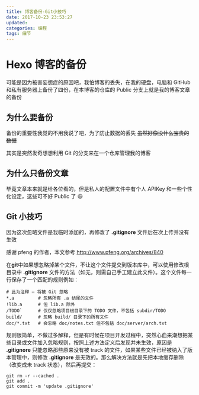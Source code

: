 ```yaml
---
title: 博客备份-Git小技巧
date: 2017-10-23 23:53:27
updated:
categories: 编程
tags: 细节
---
```


# Hexo 博客的备份

可能是因为被害妄想症的原因吧，我怕博客的丢失，在我的硬盘，电脑和 GitHub 和私有服务器上备份了四份，在本博客的仓库的 Public 分支上就是我的博客文章的备份

<!--more-->

## 为什么要备份

备份的重要性我觉的不用我说了吧，为了防止数据的丢失 ~~虽然好像没什么宝贵的数据~~

其实是突然发奇想想利用 Git 的分支来在一个仓库管理我的博客

## 为什么只备份文章

毕竟文章本来就是给各位看的，但是私人的配置文件中有个人 APIKey 和一些个性化设定，这些可不好 Public 了 😃

## Git 小技巧

因为这次忽略文件是我临时添加的，再修改了 **.gitignore** 文件后在次上传并没有生效

感谢 pfeng 的作者，本文参考 http://www.pfeng.org/archives/840

在**git**中如果想忽略掉某个文件，不让这个文件提交到版本库中，可以使用修改根目录中 **.gitignore** 文件的方法（如无，则需自己手工建立此文件）。这个文件每一行保存了一个匹配的规则例如：

```shell
# 此为注释 – 将被 Git 忽略
*.a         # 忽略所有 .a 结尾的文件
!lib.a      # 但 lib.a 除外
/TODO`      # 仅仅忽略项目根目录下的 TODO 文件，不包括 subdir/TODO
build/      # 忽略 build/ 目录下的所有文件
doc/*.txt   # 会忽略 doc/notes.txt 但不包括 doc/server/arch.txt
```

规则很简单，不做过多解释，但是有时候在项目开发过程中，突然心血来潮想把某些目录或文件加入忽略规则，按照上述方法定义后发现并未生效，原因是 **.gitignore** 只能忽略那些原来没有被 track 的文件，如果某些文件已经被纳入了版本管理中，则修改 **.gitignore** 是无效的。那么解决方法就是先把本地缓存删除（改变成未 track 状态），然后再提交：

```shell
git rm -r --cached .
git add .
git commit -m 'update .gitignore'
```
